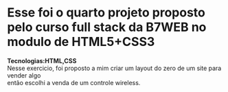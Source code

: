 <h1>Esse foi o quarto projeto proposto pelo curso full stack da B7WEB no modulo de HTML5+CSS3</h1>

<strong>Tecnologias:HTML,CSS</strong></br>
Nesse exercicio, foi proposto a mim criar um layout do zero de um site para vender algo</br>
então escolhi a venda de um controle wireless.
